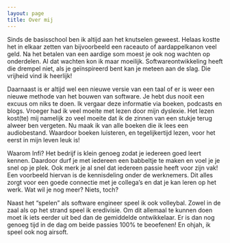 ```yaml
---
layout: page
title: Over mij
---
```


Sinds de basisschool ben ik altijd aan het knutselen geweest. Helaas kostte het in elkaar zetten van bijvoorbeeld een raceauto of aardappelkanon veel geld. Na het betalen van een aardige som moest je ook nog wachten op onderdelen. Al dat wachten kon ik maar moeilijk. Softwareontwikkeling heeft die drempel niet, als je geïnspireerd bent kan je meteen aan de slag. Die vrijheid vind ik heerlijk!

Daarnaast is er altijd wel een nieuwe versie van een taal of er is weer een nieuwe methode van het bouwen van software. Je hebt dus nooit een excuus om niks te doen. Ik vergaar deze informatie via boeken, podcasts en blogs. Vroeger had ik veel moeite met lezen door mijn dyslexie. Het lezen kost(te) mij namelijk zo veel moeite dat ik de zinnen van een stukje terug alweer ben vergeten. Nu maak ik van alle boeken die ik lees een audiobestand. Waardoor boeken luisteren, en tegelijkertijd lezen, voor het eerst in mijn leven leuk is!

Waarom Infi? Het bedrijf is klein genoeg zodat je iedereen goed leert kennen. Daardoor durf je met iedereen een babbeltje te maken en voel je je snel op je plek. Ook merk je al snel dat iedereen passie heeft voor zijn vak! Een voorbeeld hiervan is de kennisdeling onder de werknemers. Dit alles zorgt voor een goede connectie met je collega’s en dat je kan leren op het werk. Wat wil je nog meer? Niets, toch?

Naast het “spelen” als software engineer speel ik ook volleybal. Zowel in de zaal als op het strand speel ik eredivisie. Om dit allemaal te kunnen doen moet ik iets eerder uit bed dan de gemiddelde ontwikkelaar. Er is dan nog genoeg tijd in de dag om beide passies 100% te beoefenen! En ohjah, ik speel ook nog airsoft.
